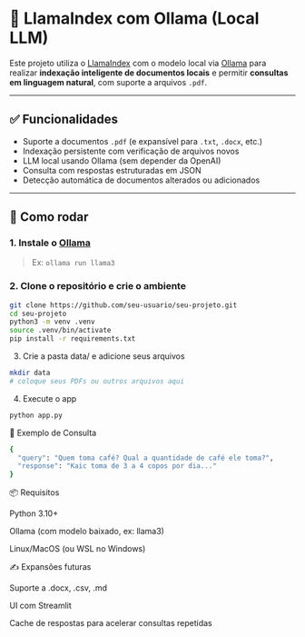 # 📄 LlamaIndex com Ollama (Local LLM)

Este projeto utiliza o [LlamaIndex](https://llamaindex.ai) com o modelo local via [Ollama](https://ollama.com/) para realizar **indexação inteligente de documentos locais** e permitir **consultas em linguagem natural**, com suporte a arquivos `.pdf`.

---

## ✅ Funcionalidades

- Suporte a documentos `.pdf` (e expansível para `.txt`, `.docx`, etc.)
- Indexação persistente com verificação de arquivos novos
- LLM local usando Ollama (sem depender da OpenAI)
- Consulta com respostas estruturadas em JSON
- Detecção automática de documentos alterados ou adicionados

---

## 🚀 Como rodar

### 1. Instale o [Ollama](https://ollama.com/)
> Ex: `ollama run llama3`

### 2. Clone o repositório e crie o ambiente

```bash
git clone https://github.com/seu-usuario/seu-projeto.git
cd seu-projeto
python3 -m venv .venv
source .venv/bin/activate
pip install -r requirements.txt
```

3. Crie a pasta data/ e adicione seus arquivos

```bash
mkdir data
# coloque seus PDFs ou outros arquivos aqui
```

4. Execute o app

```bash
python app.py
```

🧠 Exemplo de Consulta

```bash
{
  "query": "Quem toma café? Qual a quantidade de café ele toma?",
  "response": "Kaic toma de 3 a 4 copos por dia..."
}
```

📦 Requisitos

Python 3.10+

Ollama (com modelo baixado, ex: llama3)

Linux/MacOS (ou WSL no Windows)


✍️ Expansões futuras

Suporte a .docx, .csv, .md

UI com Streamlit

Cache de respostas para acelerar consultas repetidas

